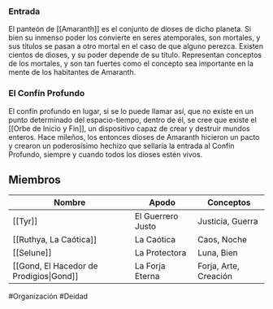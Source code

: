 ### Entrada
El panteón de [[Amaranth]] es el conjunto de dioses de dicho planeta. Si bien su inmenso poder los convierte en seres atemporales, son mortales, y sus títulos se pasan a otro mortal en el caso de que alguno perezca. Existen cientos de dioses, y su poder depende de su título. Representan conceptos de los mortales, y son tan fuertes como el concepto sea importante en la mente de los habitantes de Amaranth.

### El Confín Profundo
El confín profundo en lugar, si se lo puede llamar así, que no existe en un punto determinado del espacio-tiempo, dentro de él, se cree que existe el [[Orbe de Inicio y Fin]], un dispositivo capaz de crear y destruir mundos enteros. Hace mileños, los entonces dioses de Amaranth hicieron un pacto y crearon un poderosísimo hechizo que sellaría la entrada al Confín Profundo, siempre y cuando todos los dioses estén vivos.


## Miembros

| Nombre | Apodo | Conceptos |
| ---- | ---- | ---- |
| [[Tyr]] | El Guerrero Justo | Justicia, Guerra |
| [[Ruthya, La Caótica]] | La Caótica | Caos, Noche |
| [[Selune]] | La Protectora | Luna, Bien |
| [[Gond, El Hacedor de Prodigios\|Gond]] | La Forja Eterna | Forja, Arte, Creación |

#Organización #Deidad 